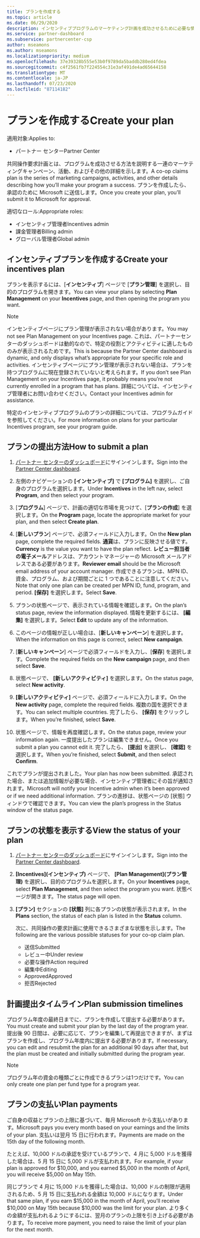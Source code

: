 ```yaml
---
title: プランを作成する
ms.topic: article
ms.date: 06/29/2020
description: インセンティブプログラムのマーケティング計画を成功させるために必要な情報を収集して作成します。
ms.service: partner-dashboard
ms.subservice: partnercenter-csp
author: mseamons
ms.author: mseamons
ms.localizationpriority: medium
ms.openlocfilehash: 37e39328b555e53b0f9789da5baddb280ed4fdea
ms.sourcegitcommit: c4f2561fb7f224554c31e3af491de4ad65644158
ms.translationtype: MT
ms.contentlocale: ja-JP
ms.lasthandoff: 07/23/2020
ms.locfileid: "87114182"
---
```

# <a name="create-your-plan"></a><span data-ttu-id="9930d-103">プランを作成する</span><span class="sxs-lookup"><span data-stu-id="9930d-103">Create your plan</span></span>

<span data-ttu-id="9930d-104">適用対象:</span><span class="sxs-lookup"><span data-stu-id="9930d-104">Applies to:</span></span>

- <span data-ttu-id="9930d-105">パートナー センター</span><span class="sxs-lookup"><span data-stu-id="9930d-105">Partner Center</span></span>

<span data-ttu-id="9930d-106">共同操作要求計画とは、プログラムを成功させる方法を説明する一連のマーケティングキャンペーン、活動、およびその他の詳細を示します。</span><span class="sxs-lookup"><span data-stu-id="9930d-106">A co-op claims plan is the series of marketing campaigns, activities, and other details describing how you’ll make your program a success.</span></span> <span data-ttu-id="9930d-107">プランを作成したら、承認のために Microsoft に送信します。</span><span class="sxs-lookup"><span data-stu-id="9930d-107">Once you create your plan, you’ll submit it to Microsoft for approval.</span></span> 

<span data-ttu-id="9930d-108">適切なロール:</span><span class="sxs-lookup"><span data-stu-id="9930d-108">Appropriate roles:</span></span>

- <span data-ttu-id="9930d-109">インセンティブ管理者</span><span class="sxs-lookup"><span data-stu-id="9930d-109">Incentives admin</span></span>
- <span data-ttu-id="9930d-110">課金管理者</span><span class="sxs-lookup"><span data-stu-id="9930d-110">Billing admin</span></span>
- <span data-ttu-id="9930d-111">グローバル管理者</span><span class="sxs-lookup"><span data-stu-id="9930d-111">Global admin</span></span>

## <a name="create-your-incentives-plan"></a><span data-ttu-id="9930d-112">インセンティブプランを作成する</span><span class="sxs-lookup"><span data-stu-id="9930d-112">Create your incentives plan</span></span>

<span data-ttu-id="9930d-113">プランを表示するには、[**インセンティブ**] ページで [**プラン管理**] を選択し、目的のプログラムを開きます。</span><span class="sxs-lookup"><span data-stu-id="9930d-113">You can view your plans by selecting **Plan Management** on your **Incentives** page, and then opening the program you want.</span></span>

>[!NOTE]
><span data-ttu-id="9930d-114">インセンティブページにプラン管理が表示されない場合があります。</span><span class="sxs-lookup"><span data-stu-id="9930d-114">You may not see Plan Management on your Incentives page.</span></span> <span data-ttu-id="9930d-115">これは、パートナーセンターのダッシュボードは動的なので、特定の役割とアクティビティに適したもののみが表示されるためです。</span><span class="sxs-lookup"><span data-stu-id="9930d-115">This is because the Partner Center dashboard is dynamic, and only displays what’s appropriate for your specific role and activities.</span></span> <span data-ttu-id="9930d-116">インセンティブページにプラン管理が表示されない場合は、プランを持つプログラムに現在登録されていないと考えられます。</span><span class="sxs-lookup"><span data-stu-id="9930d-116">If you don’t see Plan Management on your Incentives page, it probably means you’re not currently enrolled in a program that has plans.</span></span> <span data-ttu-id="9930d-117">詳細については、インセンティブ管理者にお問い合わせください。</span><span class="sxs-lookup"><span data-stu-id="9930d-117">Contact your Incentives admin for assistance.</span></span>

<span data-ttu-id="9930d-118">特定のインセンティブプログラムのプランの詳細については、プログラムガイドを参照してください。</span><span class="sxs-lookup"><span data-stu-id="9930d-118">For more information on plans for your particular Incentives program, see your program guide.</span></span>

## <a name="how-to-submit-a-plan"></a><span data-ttu-id="9930d-119">プランの提出方法</span><span class="sxs-lookup"><span data-stu-id="9930d-119">How to submit a plan</span></span>

1. <span data-ttu-id="9930d-120">[パートナー センターのダッシュボード](https://partner.microsoft.com/dashboard/)にサインインします。</span><span class="sxs-lookup"><span data-stu-id="9930d-120">Sign into the [Partner Center dashboard](https://partner.microsoft.com/dashboard/).</span></span>

2. <span data-ttu-id="9930d-121">左側のナビゲーションの **[インセンティブ]** で **[プログラム]** を選択し、ご自身のプログラムを選択します。</span><span class="sxs-lookup"><span data-stu-id="9930d-121">Under **Incentives** in the left nav, select **Program**, and then select your program.</span></span> 

3. <span data-ttu-id="9930d-122">[**プログラム**] ページで、計画の適切な市場を見つけて、[**プランの作成**] を選択します。</span><span class="sxs-lookup"><span data-stu-id="9930d-122">On the **Program** page, locate the appropriate market for your plan, and then select **Create plan**.</span></span> 

4. <span data-ttu-id="9930d-123">[**新しいプラン**] ページで、必須フィールドに入力します。</span><span class="sxs-lookup"><span data-stu-id="9930d-123">On the **New plan** page, complete the required fields.</span></span> <span data-ttu-id="9930d-124">**通貨**は、プランに反映させる値です。</span><span class="sxs-lookup"><span data-stu-id="9930d-124">**Currency** is the value you want to have the plan reflect.</span></span> <span data-ttu-id="9930d-125">**レビュー担当者の電子メール**アドレスは、アカウントマネージャーの Microsoft メールアドレスである必要があります。</span><span class="sxs-lookup"><span data-stu-id="9930d-125">**Reviewer email** should be the Microsoft email address of your account manager.</span></span> <span data-ttu-id="9930d-126">作成できるプランは、MPN ID、資金、プログラム、および期間ごとに 1 つであることに注意してください。</span><span class="sxs-lookup"><span data-stu-id="9930d-126">Note that only one plan can be created per MPN ID, fund, program, and period.</span></span> <span data-ttu-id="9930d-127">**[保存]** を選択します。</span><span class="sxs-lookup"><span data-stu-id="9930d-127">Select **Save**.</span></span>

5. <span data-ttu-id="9930d-128">プランの状態ページで、表示されている情報を確認します。</span><span class="sxs-lookup"><span data-stu-id="9930d-128">On the plan’s status page, review the information displayed.</span></span> <span data-ttu-id="9930d-129">情報を更新するには、 **[編集]** を選択します。</span><span class="sxs-lookup"><span data-stu-id="9930d-129">Select **Edit** to update any of the information.</span></span>

6. <span data-ttu-id="9930d-130">このページの情報が正しい場合は、[**新しいキャンペーン**] を選択します。</span><span class="sxs-lookup"><span data-stu-id="9930d-130">When the information on this page is correct, select **New campaign**.</span></span>

7. <span data-ttu-id="9930d-131">[**新しいキャンペーン**] ページで必須フィールドを入力し、[**保存**] を選択します。</span><span class="sxs-lookup"><span data-stu-id="9930d-131">Complete the required fields on the **New campaign** page, and then select **Save**.</span></span>

8. <span data-ttu-id="9930d-132">状態ページで、 **[新しいアクティビティ]** を選択します。</span><span class="sxs-lookup"><span data-stu-id="9930d-132">On the status page, select **New activity**.</span></span> 

9. <span data-ttu-id="9930d-133">**[新しいアクティビティ]** ページで、必須フィールドに入力します。</span><span class="sxs-lookup"><span data-stu-id="9930d-133">On the **New activity** page, complete the required fields.</span></span> <span data-ttu-id="9930d-134">複数の国を選択できます。</span><span class="sxs-lookup"><span data-stu-id="9930d-134">You can select multiple countries.</span></span> <span data-ttu-id="9930d-135">完了したら、 **[保存]** をクリックします。</span><span class="sxs-lookup"><span data-stu-id="9930d-135">When you’re finished, select **Save**.</span></span> 

10. <span data-ttu-id="9930d-136">状態ページで、情報を再度確認します。</span><span class="sxs-lookup"><span data-stu-id="9930d-136">On the status page, review your information again.</span></span> <span data-ttu-id="9930d-137">一度提出したプランは編集できません。</span><span class="sxs-lookup"><span data-stu-id="9930d-137">Once you submit a plan you cannot edit it.</span></span> <span data-ttu-id="9930d-138">完了したら、 **[提出]** を選択し、 **[確認]** を選択します。</span><span class="sxs-lookup"><span data-stu-id="9930d-138">When you’re finished, select **Submit**, and then select **Confirm**.</span></span>

<span data-ttu-id="9930d-139">これでプランが提出されました。</span><span class="sxs-lookup"><span data-stu-id="9930d-139">Your plan has now been submitted.</span></span> <span data-ttu-id="9930d-140">承認された場合、または追加情報が必要な場合、インセンティブ管理者にその旨が通知されます。</span><span class="sxs-lookup"><span data-stu-id="9930d-140">Microsoft will notify your Incentive admin when it’s been approved or if we need additional information.</span></span> <span data-ttu-id="9930d-141">プランの進捗は、状態ページの [状態] ウィンドウで確認できます。</span><span class="sxs-lookup"><span data-stu-id="9930d-141">You can view the plan’s progress in the Status window of the status page.</span></span>

## <a name="view-the-status-of-your-plan"></a><span data-ttu-id="9930d-142">プランの状態を表示する</span><span class="sxs-lookup"><span data-stu-id="9930d-142">View the status of your plan</span></span>

1. <span data-ttu-id="9930d-143">[パートナー センターのダッシュボード](https://partner.microsoft.com/dashboard/)にサインインします。</span><span class="sxs-lookup"><span data-stu-id="9930d-143">Sign into the [Partner Center dashboard](https://partner.microsoft.com/dashboard/).</span></span>

2. <span data-ttu-id="9930d-144">**[Incentives]\(インセンティブ\)** ページで、 **[Plan Management]\(プラン管理\)** を選択し、目的のプログラムを選択します。</span><span class="sxs-lookup"><span data-stu-id="9930d-144">On your **Incentives** page, select **Plan Management**, and then select the program you want.</span></span> <span data-ttu-id="9930d-145">状態ページが開きます。</span><span class="sxs-lookup"><span data-stu-id="9930d-145">The status page will open.</span></span>

3. <span data-ttu-id="9930d-146">**[プラン]** セクションの **[状態]** 列に各プランの状態が表示されます。</span><span class="sxs-lookup"><span data-stu-id="9930d-146">In the **Plans** section, the status of each plan is listed in the **Status** column.</span></span>

   <span data-ttu-id="9930d-147">次に、共同操作の要求計画に使用できるさまざまな状態を示します。</span><span class="sxs-lookup"><span data-stu-id="9930d-147">The following are the various possible statuses for your co-op claim plan.</span></span>

   - <span data-ttu-id="9930d-148">送信</span><span class="sxs-lookup"><span data-stu-id="9930d-148">Submitted</span></span>
   - <span data-ttu-id="9930d-149">レビュー中</span><span class="sxs-lookup"><span data-stu-id="9930d-149">Under review</span></span>
   - <span data-ttu-id="9930d-150">必要な操作</span><span class="sxs-lookup"><span data-stu-id="9930d-150">Action required</span></span>
   - <span data-ttu-id="9930d-151">編集中</span><span class="sxs-lookup"><span data-stu-id="9930d-151">Editing</span></span>
   - <span data-ttu-id="9930d-152">Approved</span><span class="sxs-lookup"><span data-stu-id="9930d-152">Approved</span></span>
   - <span data-ttu-id="9930d-153">拒否</span><span class="sxs-lookup"><span data-stu-id="9930d-153">Rejected</span></span>

## <a name="plan-submission-timelines"></a><span data-ttu-id="9930d-154">計画提出タイムライン</span><span class="sxs-lookup"><span data-stu-id="9930d-154">Plan submission timelines</span></span>

<span data-ttu-id="9930d-155">プログラム年度の最終日までに、プランを作成して提出する必要があります。</span><span class="sxs-lookup"><span data-stu-id="9930d-155">You must create and submit your plan by the last day of the program year.</span></span> <span data-ttu-id="9930d-156">提出後 90 日間は、必要に応じて、プランを編集して再提出できますが、まずはプランを作成し、プログラム年度内に提出する必要があります。</span><span class="sxs-lookup"><span data-stu-id="9930d-156">If necessary, you can edit and resubmit the plan for an additional 90 days after that, but the plan must be created and initially submitted during the program year.</span></span>

>[!NOTE]
> <span data-ttu-id="9930d-157">プログラム年の資金の種類ごとに作成できるプランは1つだけです。</span><span class="sxs-lookup"><span data-stu-id="9930d-157">You can only create one plan per fund type for a program year.</span></span>

## <a name="plan-payments"></a><span data-ttu-id="9930d-158">プランの支払い</span><span class="sxs-lookup"><span data-stu-id="9930d-158">Plan payments</span></span>

<span data-ttu-id="9930d-159">ご自身の収益とプランの上限に基づいて、毎月 Microsoft から支払いがあります。</span><span class="sxs-lookup"><span data-stu-id="9930d-159">Microsoft pays you every month based on your earnings and the limits of your plan.</span></span> <span data-ttu-id="9930d-160">支払いは翌月 15 日に行われます。</span><span class="sxs-lookup"><span data-stu-id="9930d-160">Payments are made on the 15th day of the following month.</span></span>

<span data-ttu-id="9930d-161">たとえば、10,000 ドルの承認を受けているプランで、4 月に 5,000 ドルを獲得した場合は、5 月 15 日に 5,000 ドルが支払われます。</span><span class="sxs-lookup"><span data-stu-id="9930d-161">For example, if your plan is approved for $10,000, and you earned $5,000 in the month of April, you will receive $5,000 on May 15th.</span></span>

<span data-ttu-id="9930d-162">同じプランで 4 月に 15,000 ドルを獲得した場合は、10,000 ドルの制限が適用されるため、5 月 15 日に支払われる金額は 10,000 ドルになります。</span><span class="sxs-lookup"><span data-stu-id="9930d-162">Under that same plan, if you earn $15,000 in the month of April, you’ll receive $10,000 on May 15th because $10,000 was the limit for your plan.</span></span> <span data-ttu-id="9930d-163">より多くの金額が支払われるようにするには、翌月のプランの上限を引き上げる必要があります。</span><span class="sxs-lookup"><span data-stu-id="9930d-163">To receive more payment, you need to raise the limit of your plan for the next month.</span></span>
